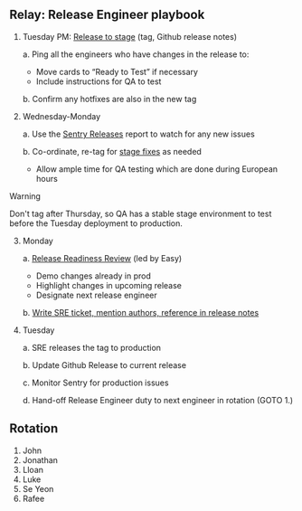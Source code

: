 ## Relay: Release Engineer playbook

1. Tuesday PM: [Release to stage][Release-to-stage] (tag, Github release notes)

   a. Ping all the engineers who have changes in the release to:

   - Move cards to “Ready to Test” if necessary
   - Include instructions for QA to test

   b. Confirm any hotfixes are also in the new tag

2. Wednesday-Monday

   a. Use the [Sentry Releases][sentry-releases] report to watch for any new issues

   b. Co-ordinate, re-tag for [stage fixes][stage-fixes] as needed

   - Allow ample time for QA testing which are done during European hours

> [!WARNING]
> Don't tag after Thursday, so QA has a stable stage environment to test before the Tuesday deployment to production.

3. Monday

   a. [Release Readiness Review][release-ready] (led by Easy)

   - Demo changes already in prod
   - Highlight changes in upcoming release
   - Designate next release engineer

   b. [Write SRE ticket, mention authors, reference in release notes][release-to-prod]

4. Tuesday

   a. SRE releases the tag to production

   b. Update Github Release to current release

   c. Monitor Sentry for production issues

   d. Hand-off Release Engineer duty to next engineer in rotation (GOTO 1.)

## Rotation

1. John
2. Jonathan
3. Lloan
4. Luke
5. Se Yeon
6. Rafee

[release-to-stage]: https://github.com/mozilla/fx-private-relay/blob/main/docs/release_process.md#release-to-stage
[sentry-releases]: https://mozilla.sentry.io/releases/
[stage-fixes]: https://github.com/mozilla/fx-private-relay/blob/main/docs/release_process.md#stage-fixes
[release-ready]: https://mozilla-hub.atlassian.net/wiki/spaces/SECPRV/pages/165675132/Sprint+Process#Release-Readiness-Review-(Relay)
[release-to-prod]: https://github.com/mozilla/fx-private-relay/blob/main/docs/release_process.md#release-to-prod
